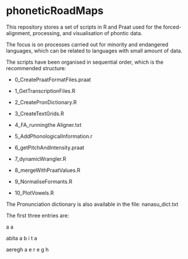 # phoneticRoadMaps

This repository stores a set of scripts in R and Praat used for the forced-alignment, processing, and visualisation of phontic data.

The focus is on processes carried out for minority and endangered languages, which can be related to languages with small amount of data.

The scripts have been organised in sequential order, which is the recommended structure:

* 0_CreatePraatFormatFiles.praat

* 1_GetTranscriptionFiles.R

* 2_CreatePronDictionary.R

* 3_CreateTextGrids.R

* 4_FA_runningthe Aligner.txt

* 5_AddPhonologicalInformation.r

* 6_getPitchAndIntensity.praat

* 7_dynamicWrangler.R

* 8_mergeWithPraatValues.R

* 9_NormaliseFormants.R

* 10_PlotVowels.R

The Pronunciation dictionary is also available in the file: nanasu_dict.txt


The first three entries are:

a	a

abita	a b i t a

aeregh	a e r e g h
